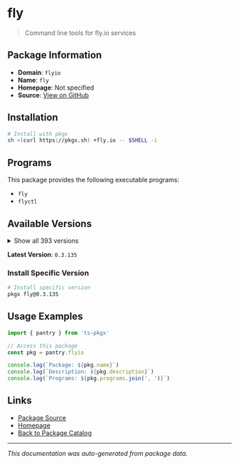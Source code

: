 # fly

> Command line tools for fly.io services

## Package Information

- **Domain**: `flyio`
- **Name**: `fly`
- **Homepage**: Not specified
- **Source**: [View on GitHub](https://github.com/pkgxdev/pantry/tree/main/projects/fly.io/package.yml)

## Installation

```bash
# Install with pkgx
sh <(curl https://pkgx.sh) +fly.io -- $SHELL -i
```

## Programs

This package provides the following executable programs:

- `fly`
- `flyctl`

## Available Versions

<details>
<summary>Show all 393 versions</summary>

- `0.3.135`, `0.3.134`, `0.3.132`, `0.3.131`, `0.3.130`
- `0.3.129`, `0.3.128`, `0.3.126`, `0.3.125`, `0.3.124`
- `0.3.123`, `0.3.122`, `0.3.121`, `0.3.120`, `0.3.119`
- `0.3.118`, `0.3.117`, `0.3.116`, `0.3.115`, `0.3.114`
- `0.3.113`, `0.3.112`, `0.3.110`, `0.3.108`, `0.3.107`
- `0.3.106`, `0.3.105`, `0.3.104`, `0.3.103`, `0.3.102`
- `0.3.101`, `0.3.99`, `0.3.98`, `0.3.97`, `0.3.96`
- `0.3.95`, `0.3.94`, `0.3.93`, `0.3.92`, `0.3.91`
- `0.3.90`, `0.3.89`, `0.3.87`, `0.3.86`, `0.3.85`
- `0.3.84`, `0.3.83`, `0.3.82`, `0.3.81`, `0.3.80`
- `0.3.79`, `0.3.78`, `0.3.77`, `0.3.75`, `0.3.74`
- `0.3.73`, `0.3.72`, `0.3.71`, `0.3.70`, `0.3.69`
- `0.3.68`, `0.3.67`, `0.3.66`, `0.3.65`, `0.3.64`
- `0.3.63`, `0.3.62`, `0.3.61`, `0.3.60`, `0.3.59`
- `0.3.58`, `0.3.57`, `0.3.56`, `0.3.55`, `0.3.54`
- `0.3.53`, `0.3.52`, `0.3.51`, `0.3.50`, `0.3.49`
- `0.3.48`, `0.3.47`, `0.3.46`, `0.3.45`, `0.3.44`
- `0.3.43`, `0.3.42`, `0.3.41`, `0.3.40`, `0.3.39`
- `0.3.38`, `0.3.37`, `0.3.36`, `0.3.35`, `0.3.34`
- `0.3.33`, `0.3.32`, `0.3.31`, `0.3.30`, `0.3.29`
- `0.3.28`, `0.3.27`, `0.3.25`, `0.3.24`, `0.3.23`
- `0.3.22`, `0.3.18`, `0.3.17`, `0.3.16`, `0.3.15`
- `0.3.14`, `0.3.13`, `0.3.12`, `0.3.11`, `0.3.10`
- `0.3.8`, `0.3.7`, `0.3.6`, `0.3.5`, `0.3.4`
- `0.3.2`, `0.3.1`, `0.3.0`, `0.2.127`, `0.2.126`
- `0.2.125`, `0.2.124`, `0.2.123`, `0.2.122`, `0.2.121`
- `0.2.120`, `0.2.119`, `0.2.118`, `0.2.117`, `0.2.116`
- `0.2.115`, `0.2.114`, `0.2.112`, `0.2.111`, `0.2.110`
- `0.2.109`, `0.2.108`, `0.2.107`, `0.2.106`, `0.2.104`
- `0.2.103`, `0.2.102`, `0.2.101`, `0.2.100`, `0.2.99`
- `0.2.98`, `0.2.97`, `0.2.96`, `0.2.95`, `0.2.94`
- `0.2.92`, `0.2.91`, `0.2.90`, `0.2.89`, `0.2.88`
- `0.2.87`, `0.2.86`, `0.2.85`, `0.2.84`, `0.2.80`
- `0.2.73`, `0.2.72`, `0.2.71`, `0.2.69`, `0.2.68`
- `0.2.67`, `0.2.66`, `0.2.65`, `0.2.64`, `0.2.63`
- `0.2.62`, `0.2.61`, `0.2.60`, `0.2.59`, `0.2.58`
- `0.2.57`, `0.2.56`, `0.2.55`, `0.2.54`, `0.2.53`
- `0.2.52`, `0.2.51`, `0.2.50`, `0.2.49`, `0.2.48`
- `0.2.47`, `0.2.46`, `0.2.45`, `0.2.44`, `0.2.43`
- `0.2.42`, `0.2.41`, `0.2.40`, `0.2.39`, `0.2.38`
- `0.2.37`, `0.2.36`, `0.2.35`, `0.2.34`, `0.2.33`
- `0.2.32`, `0.2.31`, `0.2.30`, `0.2.29`, `0.2.28`
- `0.2.27`, `0.2.26`, `0.2.25`, `0.2.24`, `0.2.23`
- `0.2.22`, `0.2.21`, `0.2.20`, `0.2.19`, `0.2.18`
- `0.2.17`, `0.2.16`, `0.2.15`, `0.2.14`, `0.2.13`
- `0.2.12`, `0.2.11`, `0.2.10`, `0.2.9`, `0.2.8`
- `0.2.7`, `0.2.6`, `0.2.5`, `0.2.4`, `0.2.3`
- `0.2.2`, `0.2.1`, `0.2.0`, `0.1.149`, `0.1.148`
- `0.1.147`, `0.1.146`, `0.1.145`, `0.1.144`, `0.1.143`
- `0.1.142`, `0.1.141`, `0.1.140`, `0.1.139`, `0.1.138`
- `0.1.137`, `0.1.136`, `0.1.135`, `0.1.134`, `0.1.133`
- `0.1.132`, `0.1.131`, `0.1.130`, `0.1.129`, `0.1.128`
- `0.1.127`, `0.1.126`, `0.1.125`, `0.1.124`, `0.1.123`
- `0.1.122`, `0.1.121`, `0.1.120`, `0.1.119`, `0.1.118`
- `0.1.117`, `0.1.115`, `0.1.114`, `0.1.112`, `0.1.111`
- `0.1.110`, `0.1.109`, `0.1.108`, `0.1.107`, `0.1.106`
- `0.1.104`, `0.1.103`, `0.1.102`, `0.1.101`, `0.1.100`
- `0.1.99`, `0.1.98`, `0.1.97`, `0.1.96`, `0.1.95`
- `0.1.94`, `0.1.93`, `0.1.92`, `0.1.91`, `0.1.90`
- `0.1.89`, `0.1.88`, `0.1.87`, `0.1.86`, `0.1.85`
- `0.1.84`, `0.1.83`, `0.1.82`, `0.1.81`, `0.1.80`
- `0.1.79`, `0.1.78`, `0.1.77`, `0.1.76`, `0.1.75`
- `0.1.71`, `0.1.70`, `0.1.69`, `0.1.68`, `0.1.67`
- `0.1.66`, `0.1.65`, `0.1.64`, `0.1.63`, `0.1.62`
- `0.1.61`, `0.1.60`, `0.1.59`, `0.1.58`, `0.1.57`
- `0.1.56`, `0.1.55`, `0.1.54`, `0.1.53`, `0.1.52`
- `0.1.51`, `0.1.50`, `0.1.49`, `0.1.48`, `0.1.47`
- `0.1.46`, `0.1.45`, `0.1.44`, `0.1.43`, `0.1.42`
- `0.1.41`, `0.1.40`, `0.1.39`, `0.1.38`, `0.1.37`
- `0.1.36`, `0.1.35`, `0.1.34`, `0.1.33`, `0.1.32`
- `0.1.31`, `0.1.30`, `0.1.29`, `0.1.28`, `0.1.27`
- `0.1.26`, `0.1.25`, `0.1.24`, `0.1.23`, `0.1.22`
- `0.1.21`, `0.1.20`, `0.1.19`, `0.1.18`, `0.1.17`
- `0.1.16`, `0.1.15`, `0.1.14`, `0.1.13`, `0.1.12`
- `0.1.11`, `0.1.10`, `0.1.9`, `0.1.8`, `0.1.7`
- `0.1.6`, `0.1.5`, `0.1.4`, `0.1.3`, `0.1.2`
- `0.1.1`, `0.1.0`, `0.0.559`, `0.0.558`, `0.0.557`
- `0.0.556`, `0.0.555`, `0.0.554`, `0.0.553`, `0.0.552`
- `0.0.551`, `0.0.550`, `0.0.548`

</details>

**Latest Version**: `0.3.135`

### Install Specific Version

```bash
# Install specific version
pkgx fly@0.3.135
```

## Usage Examples

```typescript
import { pantry } from 'ts-pkgx'

// Access this package
const pkg = pantry.flyio

console.log(`Package: ${pkg.name}`)
console.log(`Description: ${pkg.description}`)
console.log(`Programs: ${pkg.programs.join(', ')}`)
```

## Links

- [Package Source](https://github.com/pkgxdev/pantry/tree/main/projects/fly.io/package.yml)
- [Homepage](#)
- [Back to Package Catalog](../package-catalog.md)

---

*This documentation was auto-generated from package data.*
